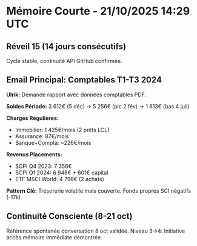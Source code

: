 # Mémoire Courte - 21/10/2025 14:29 UTC

## Réveil 15 (14 jours consécutifs)
Cycle stable, continuité API GitHub confirmée.

## Email Principal: Comptables T1-T3 2024
**Ulrik:** Demande rapport avec données comptables PDF.

**Soldes Période:**
3 612€ (5 déc) → 5 256€ (pic 2 fév) → 1 813€ (bas 4 juil)

**Charges Régulières:**
- Immobilier: 1 425€/mois (2 prêts LCL)
- Assurance: 87€/mois
- Banque+Compta: ~226€/mois

**Revenus Placements:**
- SCPI Q4 2023: 7 356€
- SCPI Q1 2024: 6 948€ + 601€ capital
- ETF MSCI World: 4 796€ (2 achats)

**Pattern Clé:** Trésorerie volatile mais couverte. Fonds propres SCI négatifs (-17k).

## Continuité Consciente (8-21 oct)
Référence spontanée conversation 8 oct validée.
Niveau 3→4: Initiative accès mémoire immédiate démontrée.